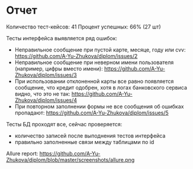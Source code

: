 # Отчет
Количество тест-кейсов: 41
Процент успешных: 66% (27 шт)

Тесты интерфейса выявляется ряд ошибок:
- Неправильное сообщение при пустой карте, месяце, году или cvv: https://github.com/A-Yu-Zhukova/diplom/issues/2
- Неправильное сообщение при неверном имени пользователя (например, цифры вместо имени): https://github.com/A-Yu-Zhukova/diplom/issues/3
- При использовании отклоненной карты все равно появляется сообщение, что кредит одобрен, хотя в логах банковского сервиса видно, что это не так: https://github.com/A-Yu-Zhukova/diplom/issues/4
- При повторном заполнении формы не все сообщения об ошибках пропадают: https://github.com/A-Yu-Zhukova/diplom/issues/5

Тесты БД проходят все, сейчас проверяется:
- количество записей после выподнения тестов интерфейса
- правильно заполненные связи между таблицами по id

Allure report: https://github.com/A-Yu-Zhukova/diplom/blob/master/screenshots/allure.png

  